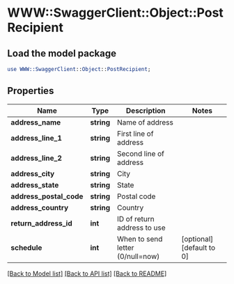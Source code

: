# WWW::SwaggerClient::Object::PostRecipient

## Load the model package
```perl
use WWW::SwaggerClient::Object::PostRecipient;
```

## Properties
Name | Type | Description | Notes
------------ | ------------- | ------------- | -------------
**address_name** | **string** | Name of address | 
**address_line_1** | **string** | First line of address | 
**address_line_2** | **string** | Second line of address | 
**address_city** | **string** | City | 
**address_state** | **string** | State | 
**address_postal_code** | **string** | Postal code | 
**address_country** | **string** | Country | 
**return_address_id** | **int** | ID of return address to use | 
**schedule** | **int** | When to send letter (0/null&#x3D;now) | [optional] [default to 0]

[[Back to Model list]](../README.md#documentation-for-models) [[Back to API list]](../README.md#documentation-for-api-endpoints) [[Back to README]](../README.md)


